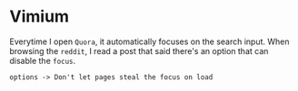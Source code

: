 
# Vimium

Everytime I open `Quora`, it automatically focuses on the search input. When browsing the `reddit`, I read a post that said there's an option that can disable the `focus`.

```
options -> Don't let pages steal the focus on load
```


